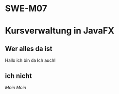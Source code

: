 # SWE-M07

# Kursverwaltung in JavaFX

## Wer alles da ist

Hallo ich bin da
Ich auch!

## ich nicht

*Moin Moin*

